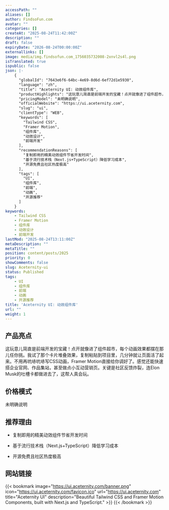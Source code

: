 ```yaml
---
accessPath: ""
aliases: []
author: FindsoFun.com
avatar: ""
categories: []
createAt: "2025-08-24T11:42:00Z"
description: ""
draft: false
expiryDate: "2026-08-24T00:00:00Z"
externallinks: []
image: media/img.findsofun.com_1756035732008-2xnvl2s4l.png
isTranslated: true
ispublic: false
json: |-
    {
      "globalId": "7643e6f6-64bc-4e69-8d6d-6ef72d1e5930",
      "language": "zh",
      "title": "Aceternity UI: 动效组件库",
      "productHighlights": "这玩意儿简直是前端开发的宝藏！点开就像进了组件超市，每个动画效果都摆在那儿任你挑。我试了那个卡片堆叠效果，复制粘贴到项目里，几分钟就让页面活了起来。不用再吭哧吭哧写CSS动画，Framer Motion直接给你调好了。感觉还能快速搭企业官网、作品集站，甚至做点小互动营销页。关键是社区反馈炸裂，连Elon Musk的吐槽卡都做进去了，这帮人真会玩。",
      "pricingModel": "未明确说明",
      "officialWebsite": "https://ui.aceternity.com",
      "slug": "ui",
      "clientType": "WEB",
      "keywords": [
        "Tailwind CSS",
        "Framer Motion",
        "组件库",
        "动效设计",
        "前端开发"
      ],
      "recommendationReasons": [
        "复制即用的精美动效组件节省开发时间",
        "基于流行技术栈（Next.js+TypeScript）降低学习成本",
        "开源免费且社区热度极高"
      ],
      "tags": [
        "UI",
        "组件库",
        "前端",
        "动画",
        "开源推荐"
      ]
    }
keywords:
    - Tailwind CSS
    - Framer Motion
    - 组件库
    - 动效设计
    - 前端开发
lastMod: "2025-08-24T13:11:00Z"
metaDescription: ""
metaTitle: ""
position: content/posts/2025
priority: 0
showComments: false
slug: Aceternity-ui
status: Published
tags:
    - UI
    - 组件库
    - 前端
    - 动画
    - 开源推荐
title: 'Aceternity UI: 动效组件库'
url: ""
weight: 1
---
```

## 产品亮点
这玩意儿简直是前端开发的宝藏！点开就像进了组件超市，每个动画效果都摆在那儿任你挑。我试了那个卡片堆叠效果，复制粘贴到项目里，几分钟就让页面活了起来。不用再吭哧吭哧写CSS动画，Framer Motion直接给你调好了。感觉还能快速搭企业官网、作品集站，甚至做点小互动营销页。关键是社区反馈炸裂，连Elon Musk的吐槽卡都做进去了，这帮人真会玩。

## 价格模式
<!--more-->未明确说明

## 推荐理由
- 复制即用的精美动效组件节省开发时间

- 基于流行技术栈（Next.js+TypeScript）降低学习成本

- 开源免费且社区热度极高

## 网站链接
{{< bookmark image="https://ui.aceternity.com/banner.png" icon="https://ui.aceternity.com/favicon.ico" url="https://ui.aceternity.com" title="Aceternity UI" description="Beautiful Tailwind CSS and Framer Motion Components, built with Next.js and TypeScript." >}}
{{< /bookmark >}}

